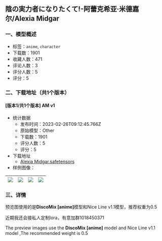 ## 陰の実力者になりたくて!-阿蕾克希亚·米德嘉尔/Alexia Midgar
### 一、模型概述

- 标签：`anime`, `character`
- 下载数：1901
- 收藏人数：471
- 评论人数：3
- 评分人数：5
- 评分：5

### 二、下载地址（共1个版本）

#### [版本1/共1个版本] AM v1

- 统计数据
  - 发布时间：2023-02-26T09:12:45.766Z
  - 原始模型：Other
  - 下载数：1901
  - 评分人数：5
  - 评分：5
- 下载地址
  - [Alexia Midgar.safetensors](https://civitai.com/api/download/models/15604)
- 样例图像：

| <img src="https://image.civitai.com/xG1nkqKTMzGDvpLrqFT7WA/19078c31-7362-4f4d-3263-9ac8aaa92600/width=450/155729.jpeg" /> | <img src="https://image.civitai.com/xG1nkqKTMzGDvpLrqFT7WA/e70a978f-c882-4c1b-4289-16ea52dc2500/width=450/155730.jpeg" /> | <img src="https://image.civitai.com/xG1nkqKTMzGDvpLrqFT7WA/f0286b84-c9d3-4add-b3cd-8edde9903400/width=450/155731.jpeg" /> | <img src="https://image.civitai.com/xG1nkqKTMzGDvpLrqFT7WA/410d7bf1-5dac-41bf-ba48-6ae966090700/width=450/155732.jpeg" /> |
| ---- | ---- | ---- | ---- |


### 三、详情
<p>预览图使用的是<strong>DiscoMix [anime]</strong>模型和Nice Line v1.1模型，推荐权重为0.5</p><p>近期我还会接私人定制lora，有意加群1018450371</p><p></p><p>The preview images use the <strong>DiscoMix [anime]</strong> model and Nice Line v1.1 model ,The recommended weight is 0.5</p>